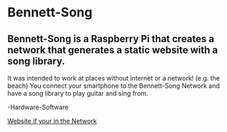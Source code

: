 # Bennett-Song
## Bennett-Song is a Raspberry Pi that creates a network that generates a static website with a song library.
It was intended to work at places without internet or a network! (e.g. the beach)
You connect your smartphone to the Bennett-Song Network 
and have a song library to play guitar and sing from.

-Hardware-Software

[Website if your in the Network](3.14.15.9)
